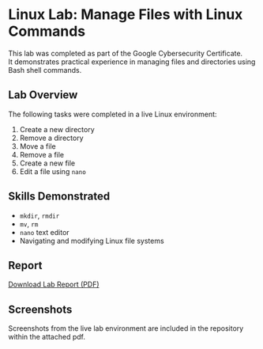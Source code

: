 # Linux Lab: Manage Files with Linux Commands

This lab was completed as part of the Google Cybersecurity Certificate.  
It demonstrates practical experience in managing files and directories using Bash shell commands.

##  Lab Overview

The following tasks were completed in a live Linux environment:

1. Create a new directory
2. Remove a directory
3. Move a file
4. Remove a file
5. Create a new file
6. Edit a file using `nano`

## Skills Demonstrated

- `mkdir`, `rmdir`  
- `mv`, `rm`  
- `nano` text editor  
- Navigating and modifying Linux file systems

## Report

[Download Lab Report (PDF)](Linux_Manage_Files_Lab_Report.pdf)

## Screenshots

Screenshots from the live lab environment are included in the repository within the attached pdf.
